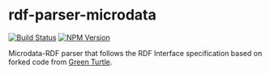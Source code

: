 # rdf-parser-microdata

[![Build Status](https://travis-ci.org/rdf-ext/rdf-parser-microdata.svg?branch=master)](https://travis-ci.org/rdf-ext/rdf-parser-microdata)
[![NPM Version](https://img.shields.io/npm/v/rdf-parser-microdata.svg?style=flat)](https://npm.im/rdf-parser-microdata)

Microdata-RDF parser that follows the RDF Interface specification based on forked code from [Green Turtle](https://github.com/alexmilowski/green-turtle).
